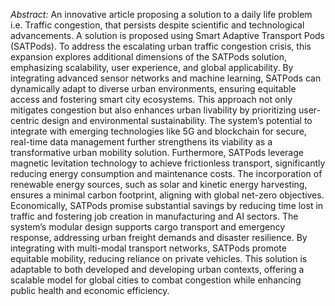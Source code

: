 *Abstract:*
An innovative article proposing a solution to a daily life problem i.e. Traffic congestion, that persists despite scientific and technological advancements. A solution is proposed using Smart Adaptive Transport Pods (SATPods). To address the escalating urban traffic congestion crisis, this expansion explores additional dimensions of the SATPods solution, emphasizing scalability, user experience, and global applicability. By integrating advanced sensor networks and machine learning, SATPods can dynamically adapt to diverse urban environments, ensuring equitable access and fostering smart city ecosystems. This approach not only mitigates congestion but also enhances urban livability by prioritizing user-centric design and environmental sustainability. The system’s potential to integrate with emerging technologies like 5G and blockchain for secure, real-time data management further strengthens its viability as a transformative urban mobility solution. Furthermore, SATPods leverage magnetic levitation technology to achieve frictionless transport, significantly reducing energy consumption and maintenance costs. The incorporation of renewable energy sources, such as solar and kinetic energy harvesting, ensures a minimal carbon footprint, aligning with global net-zero objectives. Economically, SATPods promise substantial savings by reducing time lost in traffic and fostering job creation in manufacturing and AI sectors. The system’s modular design supports cargo transport and emergency response, addressing urban freight demands and disaster resilience. By integrating with multi-modal transport networks, SATPods promote equitable mobility, reducing reliance on private vehicles. This solution is adaptable to both developed and developing urban contexts, offering a scalable model for global cities to combat congestion while enhancing public health and economic efficiency.

